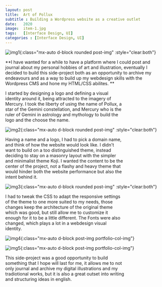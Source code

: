 ```yaml
---
layout: post
title:  Art of Pollux
subtitle : Building a Wordpress website as a creative outlet
date:   2020
image:  item-1.jpg
tags:   [Interface Design, UI]
categories : [Interface Design, UI]
---
```

![img1]({{site.baseurl}}/projects/images/pollux/img-3.jpg){:class="mx-auto d-block rounded post-img" :style="clear:both"}

**I have wanted for a while to have a platform where I could post and journal about my personal hobbies of art and illustration, eventually I decided to build this side-project both as an opportunity to archive my endeavours and as a way to build up my webdesign skills with the Wordpress CMS and hone my HTML/CSS abilites.  **

<div style="clear:both; max-width:75%" class="paragraph">I started by designing a logo and defining a visual identity around it, being attracted to the imagery of Mercury. I took the liberty of using the name of Pollux, a star of the Gemini constellation, and Mercury who is the ruler of Gemini in astrology and mythology to build the logo and the choose the name.</div>

![img2]({{site.baseurl}}/projects/images/pollux/img-1.jpg){:class="mx-auto d-block rounded post-img" :style="clear:both"}

<div style="clear:both; max-width:75%" class="paragraph">Having a name and a logo, I had to pick a domain name, and think of how the website would look like. I didn't want to build on a too distinguished theme, instead deciding to stay on a masonry layout with the simpler and minimalist theme Koji. I wanted the content to be the center of the project, not a flashy and heavy theme that would hinder both the website performance but also the intent behind it.</div>

![img3]({{site.baseurl}}/projects/images/pollux/img-2.jpg){:class="mx-auto d-block rounded post-img" :style="clear:both"}

<div style="clear:both; max-width:75%" class="paragraph">I had to tweak the CSS to adapt the responsive settings of the theme to one more suited to my needs, those changes keep the architecture of the original theme which was good, but still allow me to customize it enough for it to be a little different. The Fonts were also changed, which plays a lot in a webdesign visual identity.</div>

![img4]({{site.baseurl}}/projects/images/pollux/img-4.jpg){:class="mx-auto d-block post-img portfolio-col-img"}

![img5]({{site.baseurl}}/projects/images/pollux/img-5.jpg){:class="mx-auto d-block post-img portfolio-col-img"}

<div style="clear:both; max-width:75%" class="paragraph">This side-project was a good opportunity to build something that I hope will last for me, it allows me to not only journal and archive my digital illustrations and my tradiotional works, but it is also a great outset into writing and structuring ideas in english.</div>


